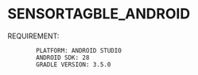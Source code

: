 # SENSORTAGBLE_ANDROID
REQUIREMENT:

            PLATFORM: ANDROID STUDIO
            ANDROID SDK: 28
            GRADLE VERSION: 3.5.0
